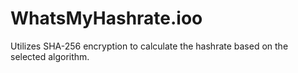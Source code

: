 # WhatsMyHashrate.ioo
Utilizes SHA-256 encryption to calculate the hashrate based on the selected algorithm.
